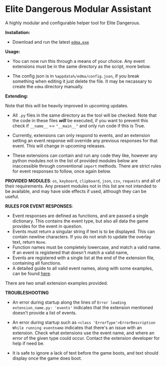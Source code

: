 # Elite Dangerous Modular Assistant
A highly modular and configurable helper tool for Elite Dangerous.



**Installation:**

 - Download and run the latest [`edma.exe`](https://github.com/RaVenInTheDark/edma/releases/)
 

**Usage:**

 - You can now run this through a means of your choice. Any event extensions must be in the same directory as the script, more below.
 
 - The config json is in `%appdata%/edma/config.json`, if you break something when editing it just delete the file. It may be necassary to create the `edma` directory manually.

 



**Extending:**


Note that this will be heavily improved in upcoming updates.

 - All `.py` files in the same directory as the tool will be checked. Note that the code in these files ***will*** be executed, if you want to prevent this check if `__name__` == `"__main__"` and only run code if this is True.
 
 - Currently, extensions can only respond to events, and an extension setting an event response will override any previous responses for that event. This will change in upcoming releases.
 
 - These extensions can contain and run any code they like, however any python modules not in the list of provided modules below are inaccessible through conventional `import` methods. There are strict rules for event responses to follow, once again below.
 
**PROVIDED MODULES**: `os`, `keyboard`, `clipboard`, `json`, `csv`, `requests` and all of their requirements. Any present modules not in this list are not intended to be available, and may have side effects if used, although they can be useful.

**RULES FOR EVENT RESPONSES**:

 - Event responses are defined as functions, and are passed a single dictionary. This contains the event type, but also all data the game provides for the event in question. 
 - Events must return a singular string if text is to be displayed. This can contain newline characters. If you do not wish to update the overlay text, return `None`.
 - Function names must be completely lowercase, and match a valid name. If an event is registered that doesn't match a valid name,
 - Events are registered with a single list at the end of the extension file, containing all functions.
 - A detailed guide to all valid event names, along with some examples, can be found [here](https://github.com/RaVenInTheDark/edma/blob/master/Journal_Manual_v28.pdf).
 
There are two small extension examples provided. 


**TROUBLESHOOTING**
 - An error during startup along the lines of `Error loading extension_name.py: 'events'` indicates that the extension mentioned doesn't provide a list of events.

 - An error during startup such as `<class 'ErrorType'>ErrorDescription While running eventname` indicates that there's an issue with an extension. Check what extensions use the event name, and where an error of the given type could occur. Contact the extension developer for help if need be.
 
 - It is safe to ignore a lack of text before the game boots, and text should display once the game does boot.
